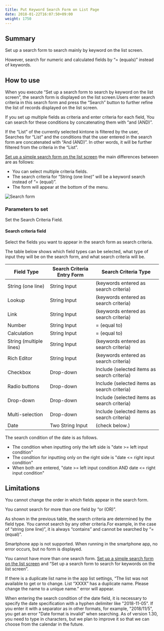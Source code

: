 ```yaml
---
title: Put Keyword Search Form on List Page
date: 2018-01-22T16:07:50+09:00
weight: 1750
---
```

## Summary

Set up a search form to search mainly by keyword on the list screen.

However, search for numeric and calculated fields by “= (equals)” instead of keywords.

## How to use

When you execute “Set up a search form to search by keyword on the list screen”, the search form is displayed on the list screen.Users enter search criteria in this search form and press the “Search” button to further refine the list of records displayed on the list screen.

If you set up multiple fields as criteria and enter criteria for each field, You can search for these conditions by concatenating them with “and (AND)”.

If the “List” of the currently selected kintone is filtered by the user, Searches for “List” and the conditions that the user entered in the search form are concatenated with “And (AND)”. In other words, it will be further filtered from the criteria in the “List”.

[Set up a simple search form on the list screen](../create_search_form_eq) the main differences between are as follows:

-	You can select multiple criteria fields.
-	The search criteria for “String (one line)” will be a keyword search instead of “= (equal)”.
-	The form will appear at the bottom of the menu.

![Search form](/images/ja/actions/other_ui/create_search_form/1.png)

### Parameters to set

Set the Search Criteria Field.

#### Search criteria field

Select the fields you want to appear in the search form as search criteria.

The table below shows which field types can be selected, what type of input they will be on the search form, and what search criteria will be.

| Field Type              | Search Criteria Entry Form | Search Criteria Type                        |
|-------------------------|----------------------------|---------------------------------------------|
| String (one line)       | String Input               | (keywords entered as search criteria)       |
| Lookup                  | String Input               | (keywords entered as search criteria)       |
| Link                    | String Input               | (keywords entered as search criteria)       |
| Number                  | String Input               | = (equal to)                                |
| Calculation             | String Input               | = (equal to)                                |
| String (multiple lines) | String Input               | (keywords entered as search criteria)       |
| Rich Editor             | String Input               | (keywords entered as search criteria)       |
| Checkbox                | Drop-down                  | Include (selected items as search criteria) |
| Radio buttons           | Drop-down                  | Include (selected items as search criteria) |
| Drop-down               | Drop-down                  | Include (selected items as search criteria) |
| Multi-selection         | Drop-down                  | Include (selected items as search criteria) |
| Date         | Two String Input              | (check below.) |

The search condition of the date is as follows.

- The condition when inputting only the left side is "date >= left input condition"
- The condition for inputting only on the right side is "date <= right input condition"
- When both are entered, "date >= left input condition AND date <= right input condition"


## Limitations

You cannot change the order in which fields appear in the search form.

You cannot search for more than one field by “or (OR)”.

As shown in the previous table, the search criteria are determined by the field type. You cannot search by any other criteria.For example, in the case of “string (one line)”, it is always “contains” and cannot be searched by “= (equal)”.

Smartphone app is not supported. When running in the smartphone app, no error occurs, but no form is displayed.

You cannot have more than one search form. [Set up a simple search form on the list screen](../create_search_form_eq) and “Set up a search form to search for keywords on the list screen”.

If there is a duplicate list name in the app list settings, “The list was not available to get or to change. List “XXXX” has a duplicate name. Please change the name to a unique name.” error will appear.

When entering the search condition of the date field, it is necessary to specify the date specification with a hyphen delimiter like "2018-11-05". If you enter it with a separator as in other formats, for example, "2018/11/5", you get an error "Date format is invalid" when searching. As of version 1.30, you need to type in characters, but we plan to improve it so that we can choose from the calendar in the future.
